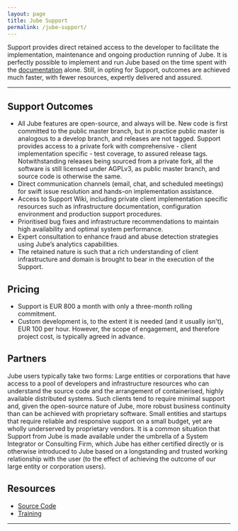 ```yaml
---
layout: page
title: Jube Support
permalink: /jube-support/
---
```


Support provides direct retained access to the developer to facilitate the implementation, maintenance and ongoing
production running of Jube. It is perfectly possible to implement and run Jube based on the time spent with
the <a href="https://jube-home.github.io/jube/">documentation</a> alone. Still, in opting for Support, outcomes are
achieved much faster, with fewer resources, expertly delivered and assured.

---

## Support Outcomes

* All Jube features are open-source, and always will be. New code is first committed to the public master branch, but in
  practice public master is analogous to a develop branch, and releases are not tagged. Support provides access to a
  private fork with comprehensive - client implementation specific - test coverage, to assured release tags.
  Notwithstanding releases being sourced from a private fork, all the software is still licensed under AGPLv3, as public
  master branch, and source code is otherwise the same.
* Direct communication channels (email, chat, and scheduled meetings) for swift issue resolution and hands-on
  implementation assistance.
* Access to Support Wiki, including private client implementation specific resources such as infrastructure
  documentation, configuration environment and production support procedures.
* Prioritised bug fixes and infrastructure recommendations to maintain high availability and optimal system performance.
* Expert consultation to enhance fraud and abuse detection strategies using Jube’s analytics capabilities.
* The retained nature is such that a rich understanding of client infrastructure and domain is brought to bear in the
  execution of the Support.

## Pricing

* Support is EUR 800 a month with only a three-month rolling commitment.
* Custom development is, to the extent it is needed (and it usually isn't), EUR 100 per hour. However, the scope of
  engagement, and therefore project cost, is typically agreed in advance.

## Partners

Jube users typically take two forms:
Large entities or corporations that have access to a pool of developers and infrastructure resources who can understand
the source code and the arrangement of containerised, highly available distributed systems. Such clients tend to require
minimal support and, given the open-source nature of Jube, more robust business continuity than can be achieved with
proprietary software.
Small entities and startups that require reliable and responsive support on a small budget, yet are wholly underserved
by proprietary vendors.
It is a common situation that Support from Jube is made available under the umbrella of a System Integrator or
Consulting Firm, which Jube has either certified directly or is otherwise introduced to Jube based on a longstanding and
trusted working relationship with the user (to the effect of achieving the outcome of our large entity or corporation
users).

## Resources

* [Source Code](https://github.com/jube-home/aml-fraud-transaction-monitoring)
* [Training](/jube-training)

---